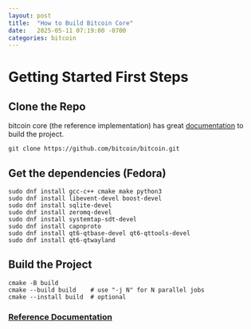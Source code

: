 ```yaml
---
layout: post
title:  "How to Build Bitcoin Core"
date:   2025-05-11 07:19:00 -0700
categories: bitcoin
---
```


# Getting Started First Steps

## Clone the Repo

bitcoin core (the reference implementation) has great [documentation](https://github.com/bitcoin/bitcoin/blob/master/doc/build-unix.md) to build the project.

```
git clone https://github.com/bitcoin/bitcoin.git
```

## Get the dependencies (Fedora)
```
sudo dnf install gcc-c++ cmake make python3
sudo dnf install libevent-devel boost-devel
sudo dnf install sqlite-devel
sudo dnf install zeromq-devel
sudo dnf install systemtap-sdt-devel
sudo dnf install capnproto
sudo dnf install qt6-qtbase-devel qt6-qttools-devel
sudo dnf install qt6-qtwayland
```
## Build the Project

```
cmake -B build
cmake --build build    # use "-j N" for N parallel jobs
cmake --install build  # optional
```

### [Reference Documentation](https://github.com/bitcoin/bitcoin/blob/master/doc/build-unix.md)

